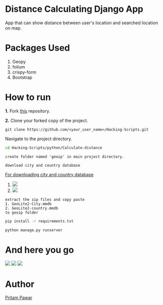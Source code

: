 # Distance Calculating Django App
App that can show distance between user's location and searched location on map.

# Packages Used
1. Geopy
2. folium
3. crispy-form
4. Bootstrap

# How to run
**1.**  Fork [this](https://github.com/Tejas1510/Hacking-Scripts) repository.

**2.**  Clone your forked copy of the project.

```
git clone https://github.com/<your_user_name>/Hacking-Scripts.git
```
Navigate to the project directory.
```bash
cd Hacking-Scripts/python/Calculate-distance
```
```
create folder named 'geoip' in main project directory.
```
```
download city and country database
```
[For downloading city and country database ](https://www.maxmind.com/en/accounts/497315/people/84e6213c-91a4-4e02-ae2e-1d709084c544)
1. ![](https://imgur.com/6n7Fac9)
2. ![](https://imgur.com/xwQf6s1)

```
extract the zip files and copy paste 
1. GeoLite2-City.mmdb
2. GeoLite2-country.mmdb
to geoip folder
```
```bash
pip install -r requirements.txt
```
```bash
python manage.py runserver
```
# And here you go
![](https://imgur.com/JKn92eb)
![](https://imgur.com/dJDQi0N)
![](https://imgur.com/N5E4fuF)

# Author
[Pritam Pawar](https://github.com/pritamp17)
